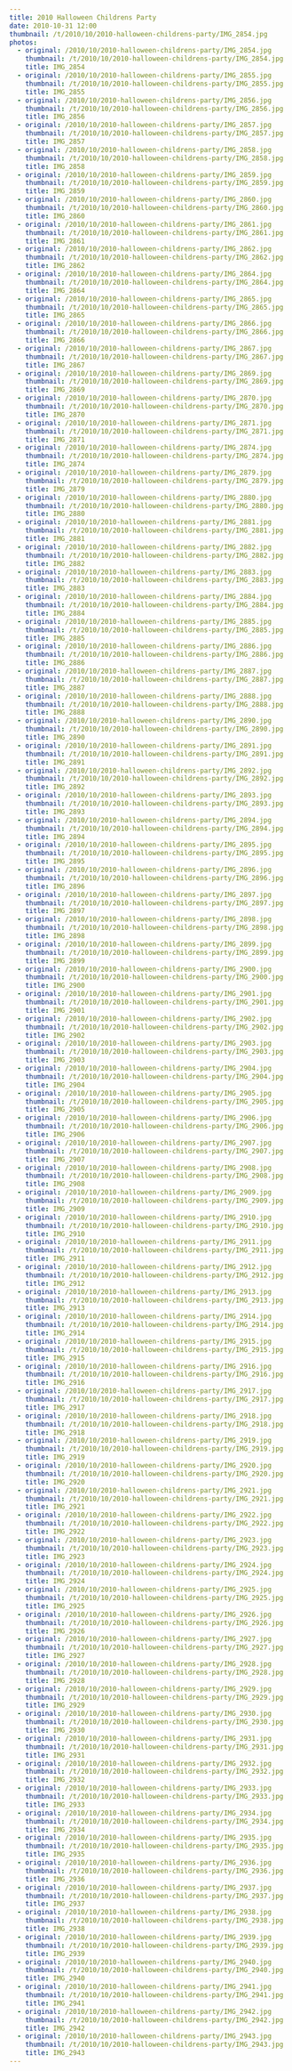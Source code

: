 ```yaml
---
title: 2010 Halloween Childrens Party
date: 2010-10-31 12:00
thumbnail: /t/2010/10/2010-halloween-childrens-party/IMG_2854.jpg
photos:
  - original: /2010/10/2010-halloween-childrens-party/IMG_2854.jpg
    thumbnail: /t/2010/10/2010-halloween-childrens-party/IMG_2854.jpg
    title: IMG_2854
  - original: /2010/10/2010-halloween-childrens-party/IMG_2855.jpg
    thumbnail: /t/2010/10/2010-halloween-childrens-party/IMG_2855.jpg
    title: IMG_2855
  - original: /2010/10/2010-halloween-childrens-party/IMG_2856.jpg
    thumbnail: /t/2010/10/2010-halloween-childrens-party/IMG_2856.jpg
    title: IMG_2856
  - original: /2010/10/2010-halloween-childrens-party/IMG_2857.jpg
    thumbnail: /t/2010/10/2010-halloween-childrens-party/IMG_2857.jpg
    title: IMG_2857
  - original: /2010/10/2010-halloween-childrens-party/IMG_2858.jpg
    thumbnail: /t/2010/10/2010-halloween-childrens-party/IMG_2858.jpg
    title: IMG_2858
  - original: /2010/10/2010-halloween-childrens-party/IMG_2859.jpg
    thumbnail: /t/2010/10/2010-halloween-childrens-party/IMG_2859.jpg
    title: IMG_2859
  - original: /2010/10/2010-halloween-childrens-party/IMG_2860.jpg
    thumbnail: /t/2010/10/2010-halloween-childrens-party/IMG_2860.jpg
    title: IMG_2860
  - original: /2010/10/2010-halloween-childrens-party/IMG_2861.jpg
    thumbnail: /t/2010/10/2010-halloween-childrens-party/IMG_2861.jpg
    title: IMG_2861
  - original: /2010/10/2010-halloween-childrens-party/IMG_2862.jpg
    thumbnail: /t/2010/10/2010-halloween-childrens-party/IMG_2862.jpg
    title: IMG_2862
  - original: /2010/10/2010-halloween-childrens-party/IMG_2864.jpg
    thumbnail: /t/2010/10/2010-halloween-childrens-party/IMG_2864.jpg
    title: IMG_2864
  - original: /2010/10/2010-halloween-childrens-party/IMG_2865.jpg
    thumbnail: /t/2010/10/2010-halloween-childrens-party/IMG_2865.jpg
    title: IMG_2865
  - original: /2010/10/2010-halloween-childrens-party/IMG_2866.jpg
    thumbnail: /t/2010/10/2010-halloween-childrens-party/IMG_2866.jpg
    title: IMG_2866
  - original: /2010/10/2010-halloween-childrens-party/IMG_2867.jpg
    thumbnail: /t/2010/10/2010-halloween-childrens-party/IMG_2867.jpg
    title: IMG_2867
  - original: /2010/10/2010-halloween-childrens-party/IMG_2869.jpg
    thumbnail: /t/2010/10/2010-halloween-childrens-party/IMG_2869.jpg
    title: IMG_2869
  - original: /2010/10/2010-halloween-childrens-party/IMG_2870.jpg
    thumbnail: /t/2010/10/2010-halloween-childrens-party/IMG_2870.jpg
    title: IMG_2870
  - original: /2010/10/2010-halloween-childrens-party/IMG_2871.jpg
    thumbnail: /t/2010/10/2010-halloween-childrens-party/IMG_2871.jpg
    title: IMG_2871
  - original: /2010/10/2010-halloween-childrens-party/IMG_2874.jpg
    thumbnail: /t/2010/10/2010-halloween-childrens-party/IMG_2874.jpg
    title: IMG_2874
  - original: /2010/10/2010-halloween-childrens-party/IMG_2879.jpg
    thumbnail: /t/2010/10/2010-halloween-childrens-party/IMG_2879.jpg
    title: IMG_2879
  - original: /2010/10/2010-halloween-childrens-party/IMG_2880.jpg
    thumbnail: /t/2010/10/2010-halloween-childrens-party/IMG_2880.jpg
    title: IMG_2880
  - original: /2010/10/2010-halloween-childrens-party/IMG_2881.jpg
    thumbnail: /t/2010/10/2010-halloween-childrens-party/IMG_2881.jpg
    title: IMG_2881
  - original: /2010/10/2010-halloween-childrens-party/IMG_2882.jpg
    thumbnail: /t/2010/10/2010-halloween-childrens-party/IMG_2882.jpg
    title: IMG_2882
  - original: /2010/10/2010-halloween-childrens-party/IMG_2883.jpg
    thumbnail: /t/2010/10/2010-halloween-childrens-party/IMG_2883.jpg
    title: IMG_2883
  - original: /2010/10/2010-halloween-childrens-party/IMG_2884.jpg
    thumbnail: /t/2010/10/2010-halloween-childrens-party/IMG_2884.jpg
    title: IMG_2884
  - original: /2010/10/2010-halloween-childrens-party/IMG_2885.jpg
    thumbnail: /t/2010/10/2010-halloween-childrens-party/IMG_2885.jpg
    title: IMG_2885
  - original: /2010/10/2010-halloween-childrens-party/IMG_2886.jpg
    thumbnail: /t/2010/10/2010-halloween-childrens-party/IMG_2886.jpg
    title: IMG_2886
  - original: /2010/10/2010-halloween-childrens-party/IMG_2887.jpg
    thumbnail: /t/2010/10/2010-halloween-childrens-party/IMG_2887.jpg
    title: IMG_2887
  - original: /2010/10/2010-halloween-childrens-party/IMG_2888.jpg
    thumbnail: /t/2010/10/2010-halloween-childrens-party/IMG_2888.jpg
    title: IMG_2888
  - original: /2010/10/2010-halloween-childrens-party/IMG_2890.jpg
    thumbnail: /t/2010/10/2010-halloween-childrens-party/IMG_2890.jpg
    title: IMG_2890
  - original: /2010/10/2010-halloween-childrens-party/IMG_2891.jpg
    thumbnail: /t/2010/10/2010-halloween-childrens-party/IMG_2891.jpg
    title: IMG_2891
  - original: /2010/10/2010-halloween-childrens-party/IMG_2892.jpg
    thumbnail: /t/2010/10/2010-halloween-childrens-party/IMG_2892.jpg
    title: IMG_2892
  - original: /2010/10/2010-halloween-childrens-party/IMG_2893.jpg
    thumbnail: /t/2010/10/2010-halloween-childrens-party/IMG_2893.jpg
    title: IMG_2893
  - original: /2010/10/2010-halloween-childrens-party/IMG_2894.jpg
    thumbnail: /t/2010/10/2010-halloween-childrens-party/IMG_2894.jpg
    title: IMG_2894
  - original: /2010/10/2010-halloween-childrens-party/IMG_2895.jpg
    thumbnail: /t/2010/10/2010-halloween-childrens-party/IMG_2895.jpg
    title: IMG_2895
  - original: /2010/10/2010-halloween-childrens-party/IMG_2896.jpg
    thumbnail: /t/2010/10/2010-halloween-childrens-party/IMG_2896.jpg
    title: IMG_2896
  - original: /2010/10/2010-halloween-childrens-party/IMG_2897.jpg
    thumbnail: /t/2010/10/2010-halloween-childrens-party/IMG_2897.jpg
    title: IMG_2897
  - original: /2010/10/2010-halloween-childrens-party/IMG_2898.jpg
    thumbnail: /t/2010/10/2010-halloween-childrens-party/IMG_2898.jpg
    title: IMG_2898
  - original: /2010/10/2010-halloween-childrens-party/IMG_2899.jpg
    thumbnail: /t/2010/10/2010-halloween-childrens-party/IMG_2899.jpg
    title: IMG_2899
  - original: /2010/10/2010-halloween-childrens-party/IMG_2900.jpg
    thumbnail: /t/2010/10/2010-halloween-childrens-party/IMG_2900.jpg
    title: IMG_2900
  - original: /2010/10/2010-halloween-childrens-party/IMG_2901.jpg
    thumbnail: /t/2010/10/2010-halloween-childrens-party/IMG_2901.jpg
    title: IMG_2901
  - original: /2010/10/2010-halloween-childrens-party/IMG_2902.jpg
    thumbnail: /t/2010/10/2010-halloween-childrens-party/IMG_2902.jpg
    title: IMG_2902
  - original: /2010/10/2010-halloween-childrens-party/IMG_2903.jpg
    thumbnail: /t/2010/10/2010-halloween-childrens-party/IMG_2903.jpg
    title: IMG_2903
  - original: /2010/10/2010-halloween-childrens-party/IMG_2904.jpg
    thumbnail: /t/2010/10/2010-halloween-childrens-party/IMG_2904.jpg
    title: IMG_2904
  - original: /2010/10/2010-halloween-childrens-party/IMG_2905.jpg
    thumbnail: /t/2010/10/2010-halloween-childrens-party/IMG_2905.jpg
    title: IMG_2905
  - original: /2010/10/2010-halloween-childrens-party/IMG_2906.jpg
    thumbnail: /t/2010/10/2010-halloween-childrens-party/IMG_2906.jpg
    title: IMG_2906
  - original: /2010/10/2010-halloween-childrens-party/IMG_2907.jpg
    thumbnail: /t/2010/10/2010-halloween-childrens-party/IMG_2907.jpg
    title: IMG_2907
  - original: /2010/10/2010-halloween-childrens-party/IMG_2908.jpg
    thumbnail: /t/2010/10/2010-halloween-childrens-party/IMG_2908.jpg
    title: IMG_2908
  - original: /2010/10/2010-halloween-childrens-party/IMG_2909.jpg
    thumbnail: /t/2010/10/2010-halloween-childrens-party/IMG_2909.jpg
    title: IMG_2909
  - original: /2010/10/2010-halloween-childrens-party/IMG_2910.jpg
    thumbnail: /t/2010/10/2010-halloween-childrens-party/IMG_2910.jpg
    title: IMG_2910
  - original: /2010/10/2010-halloween-childrens-party/IMG_2911.jpg
    thumbnail: /t/2010/10/2010-halloween-childrens-party/IMG_2911.jpg
    title: IMG_2911
  - original: /2010/10/2010-halloween-childrens-party/IMG_2912.jpg
    thumbnail: /t/2010/10/2010-halloween-childrens-party/IMG_2912.jpg
    title: IMG_2912
  - original: /2010/10/2010-halloween-childrens-party/IMG_2913.jpg
    thumbnail: /t/2010/10/2010-halloween-childrens-party/IMG_2913.jpg
    title: IMG_2913
  - original: /2010/10/2010-halloween-childrens-party/IMG_2914.jpg
    thumbnail: /t/2010/10/2010-halloween-childrens-party/IMG_2914.jpg
    title: IMG_2914
  - original: /2010/10/2010-halloween-childrens-party/IMG_2915.jpg
    thumbnail: /t/2010/10/2010-halloween-childrens-party/IMG_2915.jpg
    title: IMG_2915
  - original: /2010/10/2010-halloween-childrens-party/IMG_2916.jpg
    thumbnail: /t/2010/10/2010-halloween-childrens-party/IMG_2916.jpg
    title: IMG_2916
  - original: /2010/10/2010-halloween-childrens-party/IMG_2917.jpg
    thumbnail: /t/2010/10/2010-halloween-childrens-party/IMG_2917.jpg
    title: IMG_2917
  - original: /2010/10/2010-halloween-childrens-party/IMG_2918.jpg
    thumbnail: /t/2010/10/2010-halloween-childrens-party/IMG_2918.jpg
    title: IMG_2918
  - original: /2010/10/2010-halloween-childrens-party/IMG_2919.jpg
    thumbnail: /t/2010/10/2010-halloween-childrens-party/IMG_2919.jpg
    title: IMG_2919
  - original: /2010/10/2010-halloween-childrens-party/IMG_2920.jpg
    thumbnail: /t/2010/10/2010-halloween-childrens-party/IMG_2920.jpg
    title: IMG_2920
  - original: /2010/10/2010-halloween-childrens-party/IMG_2921.jpg
    thumbnail: /t/2010/10/2010-halloween-childrens-party/IMG_2921.jpg
    title: IMG_2921
  - original: /2010/10/2010-halloween-childrens-party/IMG_2922.jpg
    thumbnail: /t/2010/10/2010-halloween-childrens-party/IMG_2922.jpg
    title: IMG_2922
  - original: /2010/10/2010-halloween-childrens-party/IMG_2923.jpg
    thumbnail: /t/2010/10/2010-halloween-childrens-party/IMG_2923.jpg
    title: IMG_2923
  - original: /2010/10/2010-halloween-childrens-party/IMG_2924.jpg
    thumbnail: /t/2010/10/2010-halloween-childrens-party/IMG_2924.jpg
    title: IMG_2924
  - original: /2010/10/2010-halloween-childrens-party/IMG_2925.jpg
    thumbnail: /t/2010/10/2010-halloween-childrens-party/IMG_2925.jpg
    title: IMG_2925
  - original: /2010/10/2010-halloween-childrens-party/IMG_2926.jpg
    thumbnail: /t/2010/10/2010-halloween-childrens-party/IMG_2926.jpg
    title: IMG_2926
  - original: /2010/10/2010-halloween-childrens-party/IMG_2927.jpg
    thumbnail: /t/2010/10/2010-halloween-childrens-party/IMG_2927.jpg
    title: IMG_2927
  - original: /2010/10/2010-halloween-childrens-party/IMG_2928.jpg
    thumbnail: /t/2010/10/2010-halloween-childrens-party/IMG_2928.jpg
    title: IMG_2928
  - original: /2010/10/2010-halloween-childrens-party/IMG_2929.jpg
    thumbnail: /t/2010/10/2010-halloween-childrens-party/IMG_2929.jpg
    title: IMG_2929
  - original: /2010/10/2010-halloween-childrens-party/IMG_2930.jpg
    thumbnail: /t/2010/10/2010-halloween-childrens-party/IMG_2930.jpg
    title: IMG_2930
  - original: /2010/10/2010-halloween-childrens-party/IMG_2931.jpg
    thumbnail: /t/2010/10/2010-halloween-childrens-party/IMG_2931.jpg
    title: IMG_2931
  - original: /2010/10/2010-halloween-childrens-party/IMG_2932.jpg
    thumbnail: /t/2010/10/2010-halloween-childrens-party/IMG_2932.jpg
    title: IMG_2932
  - original: /2010/10/2010-halloween-childrens-party/IMG_2933.jpg
    thumbnail: /t/2010/10/2010-halloween-childrens-party/IMG_2933.jpg
    title: IMG_2933
  - original: /2010/10/2010-halloween-childrens-party/IMG_2934.jpg
    thumbnail: /t/2010/10/2010-halloween-childrens-party/IMG_2934.jpg
    title: IMG_2934
  - original: /2010/10/2010-halloween-childrens-party/IMG_2935.jpg
    thumbnail: /t/2010/10/2010-halloween-childrens-party/IMG_2935.jpg
    title: IMG_2935
  - original: /2010/10/2010-halloween-childrens-party/IMG_2936.jpg
    thumbnail: /t/2010/10/2010-halloween-childrens-party/IMG_2936.jpg
    title: IMG_2936
  - original: /2010/10/2010-halloween-childrens-party/IMG_2937.jpg
    thumbnail: /t/2010/10/2010-halloween-childrens-party/IMG_2937.jpg
    title: IMG_2937
  - original: /2010/10/2010-halloween-childrens-party/IMG_2938.jpg
    thumbnail: /t/2010/10/2010-halloween-childrens-party/IMG_2938.jpg
    title: IMG_2938
  - original: /2010/10/2010-halloween-childrens-party/IMG_2939.jpg
    thumbnail: /t/2010/10/2010-halloween-childrens-party/IMG_2939.jpg
    title: IMG_2939
  - original: /2010/10/2010-halloween-childrens-party/IMG_2940.jpg
    thumbnail: /t/2010/10/2010-halloween-childrens-party/IMG_2940.jpg
    title: IMG_2940
  - original: /2010/10/2010-halloween-childrens-party/IMG_2941.jpg
    thumbnail: /t/2010/10/2010-halloween-childrens-party/IMG_2941.jpg
    title: IMG_2941
  - original: /2010/10/2010-halloween-childrens-party/IMG_2942.jpg
    thumbnail: /t/2010/10/2010-halloween-childrens-party/IMG_2942.jpg
    title: IMG_2942
  - original: /2010/10/2010-halloween-childrens-party/IMG_2943.jpg
    thumbnail: /t/2010/10/2010-halloween-childrens-party/IMG_2943.jpg
    title: IMG_2943
---
```

